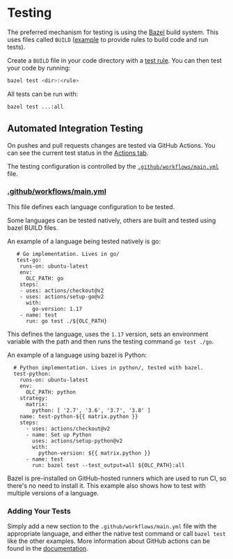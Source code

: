 # Testing
The preferred mechanism for testing is using the [Bazel](https://bazel.build/) build system. This uses files called `BUILD` ([example](https://github.com/google/open-location-code/blob/master/BUILD) to provide rules to build code and run tests).

Create a `BUILD` file in your code directory with a [test rule](https://bazel.build/versions/master/docs/test-encyclopedia.html).
You can then test your code by running:

```sh
bazel test <dir>:<rule>
```

All tests can be run with:

```sh
bazel test ...:all
```

## Automated Integration Testing
On pushes and pull requests changes are tested via GitHub Actions. You can see the current test status in the [Actions tab](https://github.com/google/open-location-code/actions/workflows/main.yml?query=branch%3Amain).

The testing configuration is controlled by the [`.github/workflows/main.yml`](.github/workflows/main.yml) file.

### [.github/workflows/main.yml](.github/workflows/main.yml)
This file defines each language configuration to be tested.

Some languages can be tested natively, others are built and tested using bazel BUILD files.

An example of a language being tested natively is go:

```
   # Go implementation. Lives in go/
   test-go:
    runs-on: ubuntu-latest
    env:
      OLC_PATH: go
    steps:
    - uses: actions/checkout@v2
    - uses: actions/setup-go@v2
      with:
        go-version: 1.17
    - name: test
      run: go test ./${OLC_PATH}
```

This defines the language, uses the `1.17` version, sets an environment variable with the path and then runs the testing command `go test ./go`.

An example of a language using bazel is Python:

```
  # Python implementation. Lives in python/, tested with bazel.
  test-python:
    runs-on: ubuntu-latest
    env:
      OLC_PATH: python
    strategy:
      matrix:
        python: [ '2.7', '3.6', '3.7', '3.8' ]
    name: test-python-${{ matrix.python }}
    steps:
      - uses: actions/checkout@v2
      - name: Set up Python 
        uses: actions/setup-python@v2
        with:
          python-version: ${{ matrix.python }}
      - name: test
        run: bazel test --test_output=all ${OLC_PATH}:all
```

Bazel is pre-installed on GitHub-hosted runners which are used to run CI, so there's no need to install it. This example also shows how to test with multiple versions of a language.

### Adding Your Tests

Simply add a new section to the `.github/workflows/main.yml` file with the appropriate language, and either the native test command or call `bazel test` like the other examples. More information about GitHub actions can be found in the [documentation](https://docs.github.com/en/actions/quickstart).
